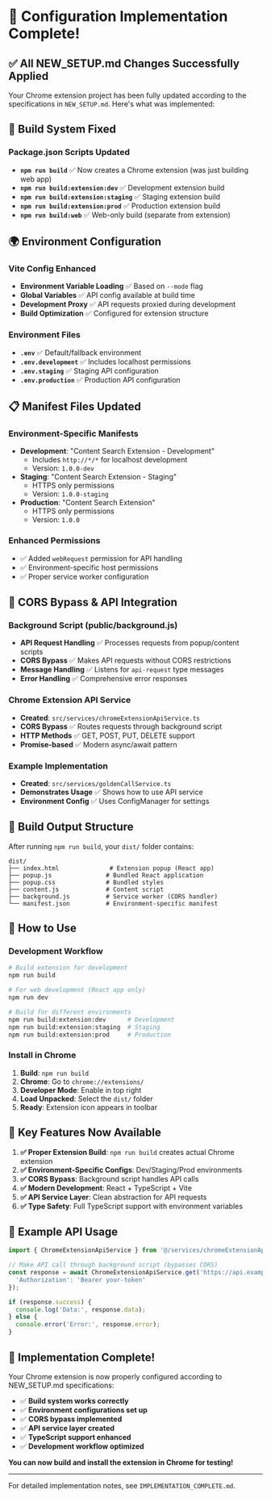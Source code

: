 # 🚀 Configuration Implementation Complete!

## ✅ All NEW_SETUP.md Changes Successfully Applied

Your Chrome extension project has been fully updated according to the specifications in `NEW_SETUP.md`. Here's what was implemented:

## 🔧 **Build System Fixed**

### Package.json Scripts Updated
- **`npm run build`** ✅ Now creates a Chrome extension (was just building web app)
- **`npm run build:extension:dev`** ✅ Development extension build
- **`npm run build:extension:staging`** ✅ Staging extension build  
- **`npm run build:extension:prod`** ✅ Production extension build
- **`npm run build:web`** ✅ Web-only build (separate from extension)

## 🌍 **Environment Configuration**

### Vite Config Enhanced
- **Environment Variable Loading** ✅ Based on `--mode` flag
- **Global Variables** ✅ API config available at build time
- **Development Proxy** ✅ API requests proxied during development
- **Build Optimization** ✅ Configured for extension structure

### Environment Files
- **`.env`** ✅ Default/fallback environment
- **`.env.development`** ✅ Includes localhost permissions
- **`.env.staging`** ✅ Staging API configuration
- **`.env.production`** ✅ Production API configuration

## 📋 **Manifest Files Updated**

### Environment-Specific Manifests
- **Development**: "Content Search Extension - Development"
  - Includes `http://*/*` for localhost development
  - Version: `1.0.0-dev`
- **Staging**: "Content Search Extension - Staging"  
  - HTTPS only permissions
  - Version: `1.0.0-staging`
- **Production**: "Content Search Extension"
  - HTTPS only permissions
  - Version: `1.0.0`

### Enhanced Permissions
- ✅ Added `webRequest` permission for API handling
- ✅ Environment-specific host permissions
- ✅ Proper service worker configuration

## 🔗 **CORS Bypass & API Integration**

### Background Script (public/background.js)
- **API Request Handling** ✅ Processes requests from popup/content scripts
- **CORS Bypass** ✅ Makes API requests without CORS restrictions  
- **Message Handling** ✅ Listens for `api-request` type messages
- **Error Handling** ✅ Comprehensive error responses

### Chrome Extension API Service
- **Created**: `src/services/chromeExtensionApiService.ts`
- **CORS Bypass** ✅ Routes requests through background script
- **HTTP Methods** ✅ GET, POST, PUT, DELETE support
- **Promise-based** ✅ Modern async/await pattern

### Example Implementation
- **Created**: `src/services/goldenCallService.ts`
- **Demonstrates Usage** ✅ Shows how to use API service
- **Environment Config** ✅ Uses ConfigManager for settings

## 🎯 **Build Output Structure**

After running `npm run build`, your `dist/` folder contains:
```
dist/
├── index.html              # Extension popup (React app)
├── popup.js               # Bundled React application  
├── popup.css              # Bundled styles
├── content.js             # Content script
├── background.js          # Service worker (CORS handler)
└── manifest.json          # Environment-specific manifest
```

## 🚀 **How to Use**

### Development Workflow
```bash
# Build extension for development
npm run build

# For web development (React app only)
npm run dev

# Build for different environments
npm run build:extension:dev      # Development
npm run build:extension:staging  # Staging  
npm run build:extension:prod     # Production
```

### Install in Chrome
1. **Build**: `npm run build`
2. **Chrome**: Go to `chrome://extensions/`
3. **Developer Mode**: Enable in top right
4. **Load Unpacked**: Select the `dist/` folder
5. **Ready**: Extension icon appears in toolbar

## 🌟 **Key Features Now Available**

1. **✅ Proper Extension Build**: `npm run build` creates actual Chrome extension
2. **✅ Environment-Specific Configs**: Dev/Staging/Prod environments
3. **✅ CORS Bypass**: Background script handles API calls
4. **✅ Modern Development**: React + TypeScript + Vite
5. **✅ API Service Layer**: Clean abstraction for API requests
6. **✅ Type Safety**: Full TypeScript support with environment variables

## 📖 **Example API Usage**

```typescript
import { ChromeExtensionApiService } from '@/services/chromeExtensionApiService';

// Make API call through background script (bypasses CORS)
const response = await ChromeExtensionApiService.get('https://api.example.com/data', {
  'Authorization': 'Bearer your-token'
});

if (response.success) {
  console.log('Data:', response.data);
} else {
  console.error('Error:', response.error);
}
```

## 🎉 **Implementation Complete!**

Your Chrome extension is now properly configured according to NEW_SETUP.md specifications:

- ✅ **Build system works correctly**
- ✅ **Environment configurations set up**  
- ✅ **CORS bypass implemented**
- ✅ **API service layer created**
- ✅ **TypeScript support enhanced**
- ✅ **Development workflow optimized**

**You can now build and install the extension in Chrome for testing!**

---

For detailed implementation notes, see `IMPLEMENTATION_COMPLETE.md`.
